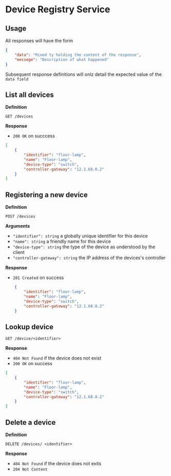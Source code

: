 # Device Registry Service

## Usage

All responses will have the form

```json
{
	"data": "Mixed ty holding the content of the response",
	"messege": "Description of what happened"
}
```

Subsequent response definitions will onlz detail the expected value of the `data field`



## List all devices 

**Definition**

`GET /devices`

**Response**

- `200 OK` on succcess

``` json
[
	{
		"identifier": "floor-lamp",
		"name": "Floor-lamp",
		"device-type": "switch",
		"controller-gateway": "12.1.68.0.2"
	}
]
```


## Registering a new device

**Definition**

`POST /devices`

**Arguments**

- `"identifier": string` a globally unique identifier for this device
- `"name": string` a friendly name for this device
- `"device-type": string` the type of the device as understood by the client
- `"controller-gateway": string` the IP address of the devices's controller

**Response**

- `201 Created` on success

```json
	{
		"identifier": "floor-lamp",
		"name": "Floor-lamp",
		"device-type": "switch",
		"controller-gateway": "12.1.68.0.2"
	}
```


## Lookup device

`GET /device/<identifier>`

**Response**

- `404 Not Found` if the device does not exist
- `200 OK` on success

``` json
[
	{
		"identifier": "floor-lamp",
		"name": "Floor-lamp",
		"device-type": "switch",
		"controller-gateway": "12.1.68.0.2"
	}
]
```


## Delete a device

**Definition**

`DELETE /devices/ <identifier>`

**Response**

- `404 Not Found` if the device does not exits
- `204 Not Content`